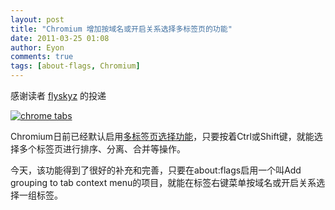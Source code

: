 ```yaml
---
layout: post
title: "Chromium 增加按域名或开启关系选择多标签页的功能"
date: 2011-03-25 01:08
author: Eyon
comments: true
tags: [about-flags, Chromium]
---
```

感谢读者 [flyskyz](http://t.sina.com.cn/flyskyz) 的投递

<a href="http://img.chromi.org/2011/03/chrome-tabs.png">![](http://img.chromi.org/2011/03/chrome-tabs.png "chrome tabs")</a>

Chromium日前已经默认启用[多标签页选择功能](http://www.chromi.org/archives/10875)，只要按着Ctrl或Shift键，就能选择多个标签页进行排序、分离、合并等操作。

今天，该功能得到了很好的补充和完善，只要在about:flags启用一个叫Add grouping to tab context menu的项目，就能在标签右键菜单按域名或开启关系选择一组标签。
